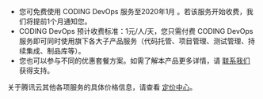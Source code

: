- 您可免费使用 CODING DevOps 服务至2020年1月 。若该服务开始收费，我们将提前1个月通知您。
- CODING DevOps 预计收费标准：1元/人/天，您只需付费 CODING DevOps 服务即可同时使用旗下各大子产品服务（代码托管、项目管理、测试管理、持续集成、制品库等）。
-  您也可以参与不同的优惠套餐方案。如需了解本产品更多详情，请 [联系我们](https://cloud.tencent.com/about/connect) 获得支持。

关于腾讯云其他各项服务的具体价格信息，请查看 [定价中心](https://buy.cloud.tencent.com/price)。



